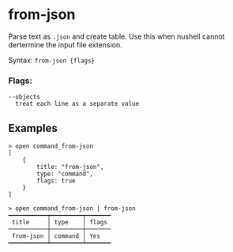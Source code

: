 # from-json

Parse text as `.json` and create table. Use this when nushell cannot dertermine the input file extension.

Syntax: `from-json {flags}`

### Flags:

    --objects
      treat each line as a separate value


## Examples

```shell
> open command_from-json
[
    {
        title: "from-json",
        type: "command",
        flags: true
    }
]
```

```shell
> open command_from-json | from-json
━━━━━━━━━━━┯━━━━━━━━━┯━━━━━━━
 title     │ type    │ flags
───────────┼─────────┼───────
 from-json │ command │ Yes
━━━━━━━━━━━┷━━━━━━━━━┷━━━━━━━
```